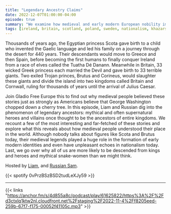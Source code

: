 ```yaml
---
title: "Legendary Ancestry Claims"
date: 2022-12-07T01:00:00-04:00
episode: true
summary: "We examine how medieval and early modern European nobility imagined their families' ancestors, the origins of such thinking, and how early nationalist movements came to think along similar lines."
tags: [ireland, britain, scotland, poland, sweden, nationalism, khazars, christianity, judaism]
---
```


Thousands of years ago, the Egyptian princess Scota gave birth to a child who invented the Gaelic language and led his family on a journey through the desert for 440 years. Their descendants would move to Greece and then Spain, before becoming the first humans to finally conquer Ireland from a race of elves called the Tuatha Dé Danann. Meanwhile in Britain, 33 wicked Greek princess each married the Devil and gave birth to 33 terrible giants. Two exiled Trojan princes, Brutus and Corineus, would slaughter these giants and divide the island into two kingdoms called Britain and Cornwall, ruling for thousands of years until the arrival of Julius Caesar. 

Join Gladio Free Europe this to find out why medieval people believed these stories just as strongly as Americans believe that George Washington chopped down a cherry tree. In this episode, Liam and Russian dig into the phenomenon of legendary ancestors: mythical and often supernatural heroes and villains once thought to be the ancestors of entire kingdoms. We recount a few of the most interesting and far-fetched of these stories and explore what this reveals about how medieval people understood their place in the world. Although nobody talks about figures like Scota and Brutus today, their medieval legends played a huge role in the formation of early modern identities and even have unpleasant echoes in nationalism today. Last, we go over why all of us are more likely to be descended from kings and heroes and mythical snake-women than we might think.

Hosted by [Liam](https://twitter.com/LegoRacers2), and [Russian Sam](https://twitter.com/reelCheburashka).

{{< spotify 0vPrzBSzBSD2tudLeXJy59 >}}

---

{{< links "https://anchor.fm/s/4d855a8c/podcast/play/61625822/https%3A%2F%2Fd3ctxlq1ktw2nl.cloudfront.net%2Fstaging%2F2022-11-4%2Ff8205eed-259b-67f7-f175-00052f41105c.mp3" >}}


